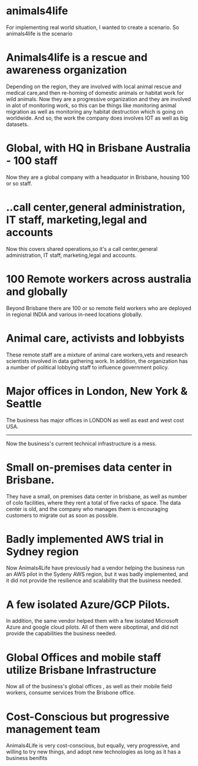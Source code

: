# animals4life

For implementing real world situation, I wanted to create a scenario. So animals4life is the scenario
# Animals4life is a rescue and awareness organization
Depending on the region, they are involved with local animal rescue and medical care,and then re-homing of domestic animals or habitat work for wild animals.
Now they are a progressive organization and they are involved in alot of monitoring work, so this can be things like monitoring animal migration as well as monitoring any habitat destruction which is going on worldwide.
And so, the work the company does involves IOT as well as big datasets.
# Global, with HQ in Brisbane Australia - 100 staff
Now they are a global company with a headquator in Brisbane, housing 100 or so staff.
# ..call center,general administration, IT staff, marketing,legal and accounts
Now this covers shared operations,so it's a call center,general administration, IT staff, marketing,legal and accounts.
# 100 Remote workers across australia and globally
Beyond Brisbane there are 100 or so remote field workers who are deployed in regional INDIA and various in-need locations globally.
# Animal care, activists and lobbyists
These remote staff are a mixture of animal care workers,vets and research scientists involved in data gathering work.
In addition, the organization has a number of political lobbying staff to influence government policy.
# Major offices in London, New York & Seattle
The business has major offices in LONDON as well as east and west cost USA.


-----------------------------------------------------------------------------------------------------------------------------------------------------------------------------------

Now the business's current technical infrastructure is a mess.
# Small on-premises data center in Brisbane.
They have a small, on premises data center in brisbane, as well as number of colo facilities, where they rent a total of five racks of space.
The data center is old, and the company who manages them is encouraging customers to migrate out as soon as possible.
# Badly implemented AWS trial in Sydney region
Now Animals4Life have previously had a vendor helping the business run an AWS pilot in the Sydeny AWS region, but it was badly implemented, and it did not provide the resilience and scalability that the business needed.
# A few isolated Azure/GCP Pilots.
In addition, the same vendor helped them with a few isolated Microsoft Azure and google cloud pilots.
All of them were siboptimal, and did not provide the capabilities the business needed.
# Global Offices and mobile staff utilize Brisbane Infrastructure
Now all of the business's global offices , as well as their mobile field workers, consume services from the Brisbone office.
# Cost-Conscious but progressive management team 
Animals4Life is very cost-conscious, but equally, very progressive, and willing to try new things, and adopt new technologies as long as it has a business benifits
